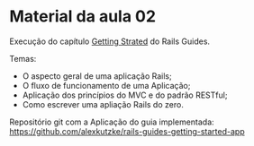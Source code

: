# Material da aula 02

Execução do capítulo [Getting Strated](http://guides.rubyonrails.org/getting_started.html) do Rails Guides.

Temas:

* O aspecto geral de uma aplicação Rails;
* O fluxo de funcionamento de uma Aplicação;
* Aplicação dos princípios do MVC e do padrão RESTful;
* Como escrever uma apliação Rails do zero.

Repositório git com a Aplicação do guia implementada: https://github.com/alexkutzke/rails-guides-getting-started-app
